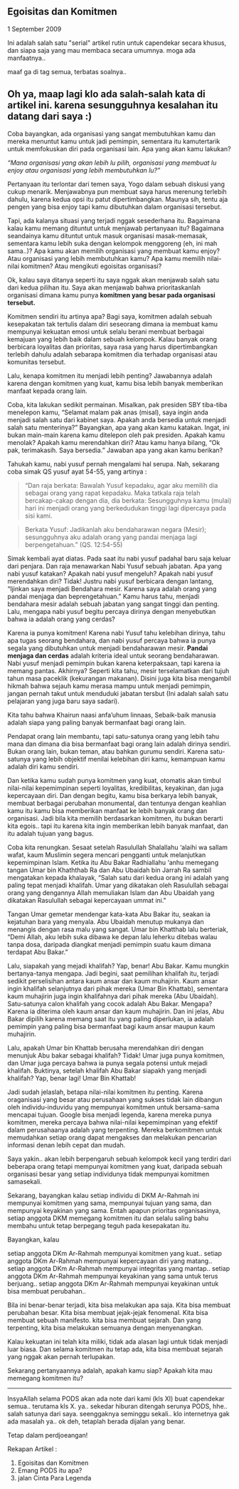 ## Egoisitas dan Komitmen

1 September 2009

Ini adalah salah satu "serial" artikel rutin untuk capendekar secara khusus, dan siapa saja yang mau membaca secara umumnya. moga ada manfaatnya..
 
maaf ga di tag semua, terbatas soalnya..
 
Oh ya, maap lagi klo ada salah-salah kata di artikel ini. karena sesungguhnya kesalahan itu datang dari saya :)
--------------------------------------------------------------------

Coba bayangkan, ada organisasi yang sangat membutuhkan kamu dan mereka menuntut kamu untuk jadi pemimpin, sementara itu kamutertarik untuk memfokuskan diri pada organisasi lain. Apa yang akan kamu lakukan?
 
*“Mana organisasi yang akan lebih lu pilih, organisasi yang membuat lu enjoy atau organisasi yang lebih membutuhkan lu?”*
 
Pertanyaan itu terlontar dari temen saya, Yogo dalam sebuah diskusi yang cukup menarik. Menjawabnya pun membuat saya harus merenung terlebih dahulu, karena kedua opsi itu patut dipertimbangkan. Maunya sih, tentu aja pengen yang bisa enjoy tapi kamu dibutuhkan dalam organisasi tersebut.
 
Tapi, ada kalanya situasi yang terjadi nggak sesederhana itu. Bagaimana kalau kamu memang dituntut untuk menjawab pertanyaan itu? Bagaimana seandainya kamu dituntut untuk masuk organisasi masak-memasak, sementara kamu lebih suka dengan kelompok menggoreng (eh, ini mah sama..)? Apa kamu akan memilih organisasi yang membuat kamu enjoy? Atau organisasi yang lebih membutuhkan kamu? Apa kamu memilih nilai-nilai komitmen? Atau mengikuti egoisitas organisasi?
 
Ok, kalau saya ditanya seperti itu saya nggak akan menjawab salah satu dari kedua pilihan itu. Saya akan menjawab bahwa prioritaskanlah organisasi dimana kamu punya **komitmen yang besar pada organisasi tersebut.**

Komitmen sendiri itu artinya apa? Bagi saya, komitmen adalah sebuah kesepakatan tak tertulis dalam diri seseorang dimana ia membuat kamu mempunyai kekuatan emosi untuk selalu berani membuat berbagai kemajuan yang lebih baik dalam sebuah kelompok. Kalau banyak orang berbicara loyalitas dan prioritas, saya rasa yang harus dipertimbangkan terlebih dahulu adalah sebarapa komitmen dia terhadap organisasi atau komunitas tersebut.
 
Lalu, kenapa komitmen itu menjadi lebih penting? Jawabannya adalah karena dengan komitmen yang kuat, kamu bisa lebih banyak memberikan manfaat kepada orang lain.
 
Coba, kita lakukan sedikit permainan. Misalkan, pak presiden SBY tiba-tiba menelepon kamu, “Selamat malam pak anas (misal), saya ingin anda menjadi salah satu dari kabinet saya. Apakah anda bersedia untuk menjadi salah satu menterinya?” Bayangkan, apa yang akan kamu katakan. Ingat, ini bukan main-main karena kamu ditelepon oleh pak presiden. Apakah kamu menolak? Apakah kamu merendahkan diri? Atau kamu hanya bilang, “Ok pak, terimakasih. Saya bersedia.” Jawaban apa yang akan kamu berikan?
 
Tahukah kamu, nabi yusuf pernah mengalami hal serupa. Nah, sekarang coba simak QS yusuf ayat 54-55, yang artinya :

> “Dan raja berkata: Bawalah Yusuf kepadaku, agar aku memilih dia sebagai orang yang rapat kepadaku. Maka tatkala raja telah bercakap-cakap dengan dia, dia berkata: Sesungguhnya kamu (mulai) hari ini menjadi orang yang berkedudukan tinggi lagi dipercaya pada sisi kami.
 
> Berkata Yusuf: Jadikanlah aku bendaharawan negara (Mesir); sesungguhnya aku adalah orang yang pandai menjaga lagi berpengetahuan.” (QS. 12:54-55)

Simak kembali ayat diatas. Pada saat itu nabi yusuf padahal baru saja keluar dari penjara. Dan raja menawarkan Nabi Yusuf sebuah jabatan. Apa yang nabi yusuf katakan? Apakah nabi yusuf mengeluh? Apakah nabi yusuf merendahkan diri? Tidak! Justru nabi yusuf berbicara dengan lantang, “Ijinkan saya menjadi Bendahara mesir. Karena saya adalah orang yang pandai menjaga dan beprengetahuan.” Kamu harus tahu, menjadi bendahara mesir adalah sebuah jabatan yang sangat tinggi dan penting. Lalu, mengapa nabi yusuf begitu percaya dirinya dengan menyebutkan bahwa ia adalah orang yang cerdas?
 
Karena ia punya komitmen! Karena nabi Yusuf tahu kelebihan dirinya, tahu apa tugas seorang bendahara, dan nabi yusuf percaya bahwa ia punya segala yang dibutuhkan untuk menjadi bendaharawan mesir. **Pandai menjaga dan cerdas** adalah kriteria ideal untuk seorang bendaharawan. Nabi yusuf menjadi pemimpin bukan karena keterpaksaan, tapi karena ia memang pantas. Akhirnya? Seperti kita tahu, mesir terselamatkan dari tujuh tahun masa paceklik (kekurangan makanan). Disini juga kita bisa mengambil hikmah bahwa sejauh kamu merasa mampu untuk menjadi pemimpin, jangan pernah takut untuk menduduki jabatan tersbut (Ini adalah salah satu pelajaran yang juga baru saya sadari).
 
Kita tahu bahwa Khairun naasi anfa’uhum linnaas, Sebaik-baik manusia adalah siapa yang paling banyak bermanfaat bagi orang lain.

Pendapat orang lain membantu, tapi satu-satunya orang yang lebih tahu mana dan dimana dia bisa bermanfaat bagi orang lain adalah dirinya sendiri. Bukan orang lain, bukan teman, atau bahkan gurumu sendiri. Karena satu-satunya yang lebih objektif menilai kelebihan diri kamu, kemampuan kamu adalah diri kamu sendiri.
 
Dan ketika kamu sudah punya komitmen yang kuat, otomatis akan timbul nilai-nilai kepemimpinan seperti loyalitas, kredibilitas, keyakinan, dan juga kepercayaan diri. Dan dengan begitu, kamu bisa berkarya lebih banyak, membuat berbagai perubahan monumental, dan tentunya dengan keahlian kamu itu kamu bisa memberikan manfaat ke lebih banyak orang dan organisasi. Jadi bila kita memilih berdasarkan komitmen, itu bukan berarti kita egois.. tapi itu karena kita ingin memberikan lebih banyak manfaat, dan itu adalah tujuan yang bagus.
 
Coba kita renungkan. Sesaat setelah Rasulullah Shalallahu ‘alaihi wa sallam wafat, kaum Muslimin segera mencari pengganti untuk melanjutkan kepemimpinan Islam. Ketika itu Abu Bakar Radhiallahu ‘anhu memegang tangan Umar bin Khaththab Ra dan Abu Ubaidah bin Jarrah Ra sambil mengatakan kepada khalayak, “Salah satu dari kedua orang ini adalah yang paling tepat menjadi khalifah. Umar yang dikatakan oleh Rasulullah sebagai orang yang dengannya Allah memuliakan Islam dan Abu Ubaidah yang dikatakan Rasulullah sebagai kepercayaan ummat ini."
 
Tangan Umar gemetar mendengar kata-kata Abu Bakar itu, seakan ia kejatuhan bara yang menyala. Abu Ubaidah menutup mukanya dan menangis dengan rasa malu yang sangat. Umar bin Khatthab lalu berteriak, “Demi Allah, aku lebih suka dibawa ke depan lalu leherku ditebas walau tanpa dosa, daripada diangkat menjadi pemimpin suatu kaum dimana terdapat Abu Bakar.”
 
Lalu, siapakah yang mejadi khalifah? Yap, benar! Abu Bakar. Kamu mungkin bertanya-tanya mengapa. Jadi begini, saat pemilihan khalifah itu, terjadi sedikit perselisihan antara kaum ansar dan kaum muhajirin. Kaum ansar ingin khalifah selanjutnya dari pihak mereka (Umar Bin Khattab), sementara kaum muhajirin juga ingin khalifahnya dari pihak mereka (Abu Ubaidah). Satu-satunya calon khalifah yang cocok adalah Abu Bakar. Mengapa? Karena ia diterima oleh kaum ansar dan kaum muhajirin. Dan ini jelas, Abu Bakar dipilih karena memang saat itu yang paling diperlukan, ia adalah pemimpin yang paling bisa bermanfaat bagi kaum ansar maupun kaum muhajirin.
 
Lalu, apakah Umar bin Khattab berusaha merendahkan diri dengan menunjuk Abu bakar sebagai khalifah? Tidak! Umar juga punya komitmen, dan Umar juga percaya bahwa ia punya segala potensi untuk mejadi khalifah. Buktinya, setelah khalifah Abu Bakar siapakh yang menjadi khalifah? Yap, benar lagi! Umar Bin Khattab!
 
Jadi sudah jelaslah, betapa nilai-nilai komitmen itu penting. Karena oraganisasi yang besar atau perusahaan yang sukses tidak lain dibangun oleh individu-induvidu yang mempunyai komitmen untuk bersama-sama mencapai tujuan. Google bisa menjadi legenda, karena mereka punya komitmen, mereka percaya bahwa nilai-nilai kepemimpinan yang efektif dalam perusahaanya adalah yang terpenting. Mereka berkomitmen untuk memudahkan setiap orang dapat mengakses dan melakukan pencarian informasi denan lebih cepat dan mudah.
 
Saya yakin.. akan lebih berpengaruh sebuah kelompok kecil yang terdiri dari beberapa orang tetapi mempunyai komitmen yang kuat, daripada sebuah organisasi besar yang setiap individunya tidak mempunyai komitmen samasekali.
 
Sekarang, bayangkan kalau setiap individu di DKM Ar-Rahmah ini mempunyai komitmen yang sama, mempunyai tujuan yang sama, dan mempunyai keyakinan yang sama. Entah apapun prioritas organisasinya, setiap anggota DKM memegang komitmen itu dan selalu saling bahu membahu untuk tetap berpegang teguh pada kesepakatan itu.
 
Bayangkan, kalau
 
setiap anggota DKm Ar-Rahmah mempunyai komitmen yang kuat..
setiap anggota DKm Ar-Rahmah mempunyai kepercayaan diri yang matang..
setiap anggota DKm Ar-Rahmah mempunyai integritas yang mantap..
setiap anggota DKm Ar-Rahmah mempunyai keyakinan yang sama untuk terus berjuang..
setiap anggota DKm Ar-Rahmah mempunyai keyakinan untuk bisa membuat perubahan..
 
Bila ini benar-benar terjadi, kita bisa melakukan apa saja. Kita bisa membuat perubahan besar. Kita bisa membuat jejak-jejak fenomenal. Kita bisa membuat sebuah manifesto. kita bisa membuat sejarah. Dan yang terpenting, kita bisa melakukan semuanya dengan menyenangkan.
 
Kalau kekuatan ini telah kita miliki, tidak ada alasan lagi untuk tidak menjadi luar biasa. Dan selama komitmen itu tetap ada, kita bisa membuat sejarah yang nggak akan pernah terlupakan.
 
Sekarang pertanyaannya adalah, apakah kamu siap? Apakah kita mau memegang komitmen itu?
 
-------------------------------------------------------------------
 
InsyaAllah selama PODS akan ada note dari kami (kls XI) buat capendekar semua.. terutama kls X. ya.. sekedar hiburan ditengah serunya PODS, hhe.. salah satunya dari saya. seenggaknya seminggu sekali.. klo internetnya gak ada masalah ya.. ok deh, tetaplah berada dijalan yang benar.
 
Tetap dalam perdjoeangan!
 
Rekapan Artikel :

1. Egoisitas dan Komitmen 
2. Emang PODS itu apa? 
3. jalan Cinta Para Legenda
